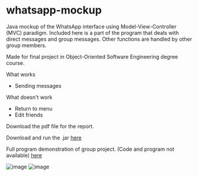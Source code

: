# whatsapp-mockup
Java mockup of the WhatsApp interface using Model-View-Controller (MVC) paradigm. Included here is a part of the program that deals with direct messages and group messages. Other functions are handled by other group members.

Made for final project in Object-Oriented Software Engineering degree course.

What works
- Sending messages

What doesn't work
- Return to menu
- Edit friends

Download the pdf file for the report.

Download and run the .jar [here](https://github.com/eileenthg/whatsapp-mockup/releases/)

Full program demonstration of group project. (Code and program not available) [here](https://youtu.be/zsZ80b8fAh8)

![image](https://github.com/eileenthg/whatsapp-mockup/assets/40307498/9f804430-6609-4ab3-9036-3c7ae9b26e14)
![image](https://github.com/eileenthg/whatsapp-mockup/assets/40307498/2acf515b-bdd6-4b22-b08e-a4e99e450928)
